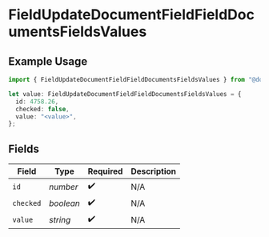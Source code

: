 # FieldUpdateDocumentFieldFieldDocumentsFieldsValues

## Example Usage

```typescript
import { FieldUpdateDocumentFieldFieldDocumentsFieldsValues } from "@documenso/sdk-typescript/models/operations";

let value: FieldUpdateDocumentFieldFieldDocumentsFieldsValues = {
  id: 4758.26,
  checked: false,
  value: "<value>",
};
```

## Fields

| Field              | Type               | Required           | Description        |
| ------------------ | ------------------ | ------------------ | ------------------ |
| `id`               | *number*           | :heavy_check_mark: | N/A                |
| `checked`          | *boolean*          | :heavy_check_mark: | N/A                |
| `value`            | *string*           | :heavy_check_mark: | N/A                |
